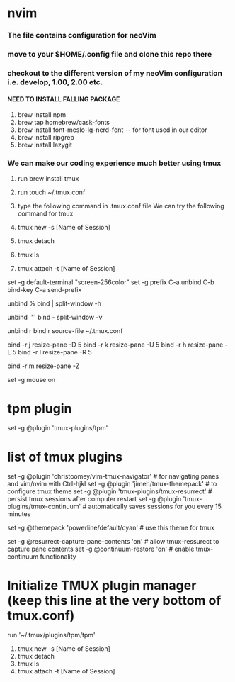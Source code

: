 # nvim
### The file contains configuration for neoVim
### move to your $HOME/.config file and clone this repo there
### checkout to the different version of my neoVim configuration i.e. develop, 1.00, 2.00 etc.

#### NEED TO INSTALL FALLING PACKAGE
1. brew install npm
2. brew tap homebrew/cask-fonts
3. brew install font-meslo-lg-nerd-font -- for font used in our editor
4. brew install ripgrep <!--for using word check--> 
5. brew install lazygit <!-- For using git commands-->

### We can make our coding experience much better using tmux 

1. run brew install tmux
2. run touch ~/.tmux.conf
3. type the following command in .tmux.conf file
We can try the following command for tmux 

1. tmux new -s [Name of Session] <!--This will create new tmux session-->
2. tmux detach <!--This is used for detaching the tmux and go back to the normal terminal-->
2. tmux ls <!--To check the tmux session-->
3. tmux attach -t [Name of Session] <!--To go back to the prevriously created sessions-->


<!-- Copy and Paste this in .tmux.conf file-->

set -g default-terminal "screen-256color"
set -g prefix C-a
unbind C-b
bind-key C-a send-prefix

unbind %
bind | split-window -h

unbind '"'
bind - split-window -v

unbind r
bind r source-file ~/.tmux.conf

bind -r j resize-pane -D 5
bind -r k resize-pane -U 5
bind -r h resize-pane -L 5
bind -r l resize-pane -R 5

bind -r m resize-pane -Z

set -g mouse on
# tpm plugin
set -g @plugin 'tmux-plugins/tpm'

# list of tmux plugins
set -g @plugin 'christoomey/vim-tmux-navigator' # for navigating panes and vim/nvim with Ctrl-hjkl
set -g @plugin 'jimeh/tmux-themepack' # to configure tmux theme
set -g @plugin 'tmux-plugins/tmux-resurrect' # persist tmux sessions after computer restart
set -g @plugin 'tmux-plugins/tmux-continuum' # automatically saves sessions for you every 15 minutes

set -g @themepack 'powerline/default/cyan' # use this theme for tmux

set -g @resurrect-capture-pane-contents 'on' # allow tmux-ressurect to capture pane contents
set -g @continuum-restore 'on' # enable tmux-continuum functionality

# Initialize TMUX plugin manager (keep this line at the very bottom of tmux.conf)
run '~/.tmux/plugins/tpm/tpm'


1. tmux new -s [Name of Session] <!--This will create new tmux session-->
2. tmux detach <!--This is used for detaching the tmux and go back to the normal terminal-->
2. tmux ls <!--To check the tmux session-->
3. tmux attach -t [Name of Session] <!--To go back to the prevriously created sessions-->
